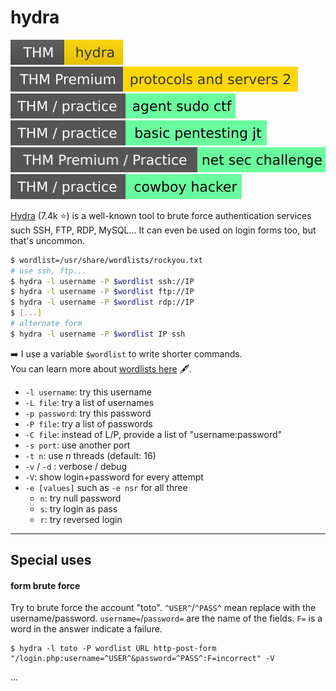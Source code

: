 # hydra

[![hydra](../../../_badges/thm/hydra.svg)](https://tryhackme.com/room/hydra)
[![protocolsandservers2](../../../_badges/thmp/protocolsandservers2.svg)](https://tryhackme.com/room/protocolsandservers2)
[![agentsudoctf](../../../_badges/thm-p/agentsudoctf.svg)](https://tryhackme.com/room/agentsudoctf)
[![basicpentestingjt](../../../_badges/thm-p/basicpentestingjt.svg)](https://tryhackme.com/room/basicpentestingjt)
[![netsecchallenge](../../../_badges/thmp-p/netsecchallenge.svg)](https://tryhackme.com/room/netsecchallenge)
[![cowboyhacker](../../../_badges/thm-p/cowboyhacker.svg)](https://tryhackme.com/room/cowboyhacker)

<div class="row row-cols-md-2"><div>

[Hydra](https://github.com/vanhauser-thc/thc-hydra) (7.4k ⭐) is a well-known tool to brute force authentication services such SSH, FTP, RDP, MySQL... It can even be used on login forms too, but that's uncommon.

```bash
$ wordlist=/usr/share/wordlists/rockyou.txt
# use ssh, ftp...
$ hydra -l username -P $wordlist ssh://IP
$ hydra -l username -P $wordlist ftp://IP
$ hydra -l username -P $wordlist rdp://IP
$ [...]
# alternate form
$ hydra -l username -P $wordlist IP ssh
```

➡️ I use a variable `$wordlist` to write shorter commands. <br>
 You can learn more about [wordlists here](/cybersecurity/red-team/_knowledge/index.md#wordlists-) 🖋️.
</div><div class="align-self-center">

* `-l username`: try this username
* `-L file`: try a list of usernames
* `-p password`: try this password
* `-P file`: try a list of passwords
* `-C file`: instead of L/P, provide a list of "username:password"
* `-s port`: use another port
* `-t n`: use $n$ threads (default: 16)
* `-v` / `-d` : verbose / debug
* `-V`: show login+password for every attempt
* `-e [values]` such as `-e nsr` for all three
    * `n`: try null password
    * `s`: try login as pass
    * `r`: try reversed login
</div></div>

<hr class="sep-both">

## Special uses

<div class="row row-cols-md-2"><div>

#### form brute force

Try to brute force the account "toto". `^USER^`/`^PASS^` mean replace with the username/password. `username=`/`password=` are the name of the fields. `F=` is a word in the answer indicate a failure.

```shell!
$ hydra -l toto -P wordlist URL http-post-form "/login.php:username=^USER^&password=^PASS^:F=incorrect" -V
```
</div><div>

...
</div></div>